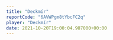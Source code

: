 ```yaml
---
title: "Deckmír"
reportCode: "6AVWPgm8tYbcFC2q"
player: "Deckmír"
date: 2021-10-20T19:00:04.987000+00:00
---
```

